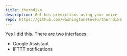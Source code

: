 ```yaml
---
title: thorndike
description: Get bus predictions using your voice
repo: https://github.com/washingtonsteven/thorndike
---
```


Yes I did this. There are two interfaces:

- Google Assistant
- IFTTT notifications